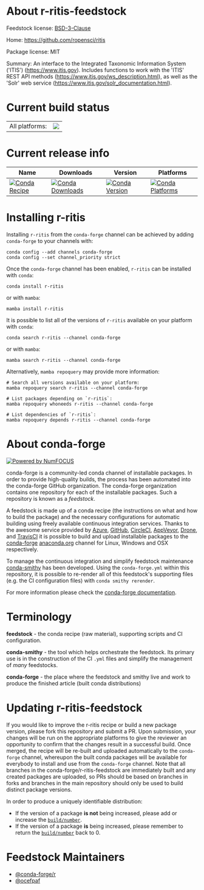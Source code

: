 About r-ritis-feedstock
=======================

Feedstock license: [BSD-3-Clause](https://github.com/conda-forge/r-ritis-feedstock/blob/main/LICENSE.txt)

Home: https://github.com/ropensci/ritis

Package license: MIT

Summary: An interface to the Integrated Taxonomic Information System ('ITIS') (<https://www.itis.gov>). Includes functions to work with the 'ITIS' REST API methods (<https://www.itis.gov/ws_description.html>), as well as the 'Solr' web service (<https://www.itis.gov/solr_documentation.html>).

Current build status
====================


<table><tr><td>All platforms:</td>
    <td>
      <a href="https://dev.azure.com/conda-forge/feedstock-builds/_build/latest?definitionId=1544&branchName=main">
        <img src="https://dev.azure.com/conda-forge/feedstock-builds/_apis/build/status/r-ritis-feedstock?branchName=main">
      </a>
    </td>
  </tr>
</table>

Current release info
====================

| Name | Downloads | Version | Platforms |
| --- | --- | --- | --- |
| [![Conda Recipe](https://img.shields.io/badge/recipe-r--ritis-green.svg)](https://anaconda.org/conda-forge/r-ritis) | [![Conda Downloads](https://img.shields.io/conda/dn/conda-forge/r-ritis.svg)](https://anaconda.org/conda-forge/r-ritis) | [![Conda Version](https://img.shields.io/conda/vn/conda-forge/r-ritis.svg)](https://anaconda.org/conda-forge/r-ritis) | [![Conda Platforms](https://img.shields.io/conda/pn/conda-forge/r-ritis.svg)](https://anaconda.org/conda-forge/r-ritis) |

Installing r-ritis
==================

Installing `r-ritis` from the `conda-forge` channel can be achieved by adding `conda-forge` to your channels with:

```
conda config --add channels conda-forge
conda config --set channel_priority strict
```

Once the `conda-forge` channel has been enabled, `r-ritis` can be installed with `conda`:

```
conda install r-ritis
```

or with `mamba`:

```
mamba install r-ritis
```

It is possible to list all of the versions of `r-ritis` available on your platform with `conda`:

```
conda search r-ritis --channel conda-forge
```

or with `mamba`:

```
mamba search r-ritis --channel conda-forge
```

Alternatively, `mamba repoquery` may provide more information:

```
# Search all versions available on your platform:
mamba repoquery search r-ritis --channel conda-forge

# List packages depending on `r-ritis`:
mamba repoquery whoneeds r-ritis --channel conda-forge

# List dependencies of `r-ritis`:
mamba repoquery depends r-ritis --channel conda-forge
```


About conda-forge
=================

[![Powered by
NumFOCUS](https://img.shields.io/badge/powered%20by-NumFOCUS-orange.svg?style=flat&colorA=E1523D&colorB=007D8A)](https://numfocus.org)

conda-forge is a community-led conda channel of installable packages.
In order to provide high-quality builds, the process has been automated into the
conda-forge GitHub organization. The conda-forge organization contains one repository
for each of the installable packages. Such a repository is known as a *feedstock*.

A feedstock is made up of a conda recipe (the instructions on what and how to build
the package) and the necessary configurations for automatic building using freely
available continuous integration services. Thanks to the awesome service provided by
[Azure](https://azure.microsoft.com/en-us/services/devops/), [GitHub](https://github.com/),
[CircleCI](https://circleci.com/), [AppVeyor](https://www.appveyor.com/),
[Drone](https://cloud.drone.io/welcome), and [TravisCI](https://travis-ci.com/)
it is possible to build and upload installable packages to the
[conda-forge](https://anaconda.org/conda-forge) [anaconda.org](https://anaconda.org/)
channel for Linux, Windows and OSX respectively.

To manage the continuous integration and simplify feedstock maintenance
[conda-smithy](https://github.com/conda-forge/conda-smithy) has been developed.
Using the ``conda-forge.yml`` within this repository, it is possible to re-render all of
this feedstock's supporting files (e.g. the CI configuration files) with ``conda smithy rerender``.

For more information please check the [conda-forge documentation](https://conda-forge.org/docs/).

Terminology
===========

**feedstock** - the conda recipe (raw material), supporting scripts and CI configuration.

**conda-smithy** - the tool which helps orchestrate the feedstock.
                   Its primary use is in the construction of the CI ``.yml`` files
                   and simplify the management of *many* feedstocks.

**conda-forge** - the place where the feedstock and smithy live and work to
                  produce the finished article (built conda distributions)


Updating r-ritis-feedstock
==========================

If you would like to improve the r-ritis recipe or build a new
package version, please fork this repository and submit a PR. Upon submission,
your changes will be run on the appropriate platforms to give the reviewer an
opportunity to confirm that the changes result in a successful build. Once
merged, the recipe will be re-built and uploaded automatically to the
`conda-forge` channel, whereupon the built conda packages will be available for
everybody to install and use from the `conda-forge` channel.
Note that all branches in the conda-forge/r-ritis-feedstock are
immediately built and any created packages are uploaded, so PRs should be based
on branches in forks and branches in the main repository should only be used to
build distinct package versions.

In order to produce a uniquely identifiable distribution:
 * If the version of a package **is not** being increased, please add or increase
   the [``build/number``](https://docs.conda.io/projects/conda-build/en/latest/resources/define-metadata.html#build-number-and-string).
 * If the version of a package **is** being increased, please remember to return
   the [``build/number``](https://docs.conda.io/projects/conda-build/en/latest/resources/define-metadata.html#build-number-and-string)
   back to 0.

Feedstock Maintainers
=====================

* [@conda-forge/r](https://github.com/orgs/conda-forge/teams/r/)
* [@ocefpaf](https://github.com/ocefpaf/)

